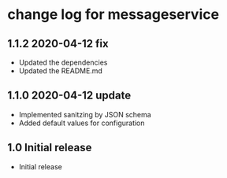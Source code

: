 # change log for messageservice

## 1.1.2 2020-04-12 fix

- Updated the dependencies
- Updated the README.md

## 1.1.0 2020-04-12 update

- Implemented sanitzing by JSON schema
- Added default values for configuration

## 1.0 Initial release

- Initial release

